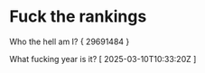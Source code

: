# Fuck the rankings

Who the hell am I?
{ 29691484 }

What fucking year is it?
[ 2025-03-10T10:33:20Z ]
